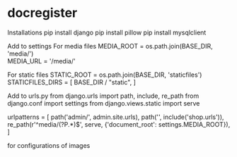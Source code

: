 # docregister
Installations 
pip install django 
pip install pillow
pip install mysqlclient


Add to settings 
For media files 
MEDIA_ROOT = os.path.join(BASE_DIR, 'media/')  
MEDIA_URL = '/media/'

For static files 
STATIC_ROOT = os.path.join(BASE_DIR, 'staticfiles') 
STATICFILES_DIRS = [
    BASE_DIR / "static",
]

Add to urls.py
from django.urls import path, include, re_path
from django.conf import settings
from django.views.static import serve

urlpatterns = [
    path('admin/', admin.site.urls),
    path('', include('shop.urls')),
    re_path(r'^media/(?P<path>.*)$', serve, {'document_root': settings.MEDIA_ROOT}),
]
 
 for configurations of images
